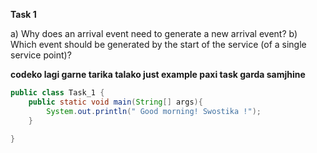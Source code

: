 **Task 1**

a) Why does an arrival event need to generate a new arrival event? b) Which event should be generated by the start of the service (of a single service point)?


**codeko lagi garne tarika talako just example paxi task garda samjhine**

```java
public class Task_1 {
    public static void main(String[] args){
        System.out.println(" Good morning! Swostika !");
    }

}
